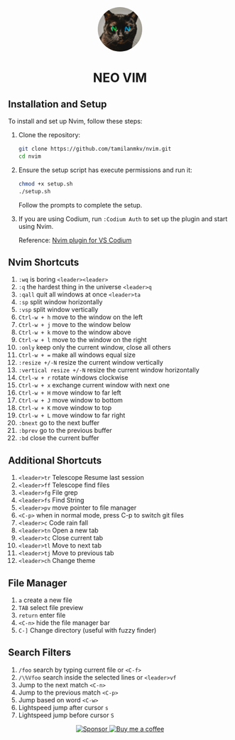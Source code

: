 
<p align="center">
  <img src="asset/image.jpeg" alt=" Nvim Logo" width="100" height="100" style="border-radius: 50%;" border-radius="50%">
</p>

<h1 align="center"> NEO VIM</h1>

## Installation and Setup

To install and set up  Nvim, follow these steps:

1. Clone the repository:
   ```sh
   git clone https://github.com/tamilanmkv/nvim.git
   cd nvim
   ```

2. Ensure the setup script has execute permissions and run it:
   ```sh
   chmod +x setup.sh
   ./setup.sh
   ```

   Follow the prompts to complete the setup.

3. If you are using Codium, run `:Codium Auth` to set up the plugin and start using  Nvim.

   Reference: [ Nvim plugin for VS Codium](https://github.com/Exafunction/codeium.vim)

## Nvim Shortcuts

1. `:wq` is boring `<leader><leader>`
2. `:q` the hardest thing in the universe `<leader>q`
3. `:qall` quit all windows at once `<leader>ta`
4. `:sp` split window horizontally
5. `:vsp` split window vertically
6. `Ctrl-w + h` move to the window on the left
7. `Ctrl-w + j` move to the window below
8. `Ctrl-w + k` move to the window above
9. `Ctrl-w + l` move to the window on the right
10. `:only` keep only the current window, close all others
11. `Ctrl-w + =` make all windows equal size
12. `:resize +/-N` resize the current window vertically
13. `:vertical resize +/-N` resize the current window horizontally
14. `Ctrl-w + r` rotate windows clockwise
15. `Ctrl-w + x` exchange current window with next one
16. `Ctrl-w + H` move window to far left
17. `Ctrl-w + J` move window to bottom
18. `Ctrl-w + K` move window to top
19. `Ctrl-w + L` move window to far right
20. `:bnext` go to the next buffer
21. `:bprev` go to the previous buffer
22. `:bd` close the current buffer

## Additional Shortcuts

1. `<leader>tr` Telescope Resume last session
2. `<leader>ff` Telescope find files
3. `<leader>fg` File grep
4. `<leader>fs` Find String
5. `<leader>pv` move pointer to file manager
6. `<C-p>` when in normal mode, press C-p to switch git files
7. `<leader>c` Code rain fall
8. `<leader>tn` Open a new tab
9. `<leader>tc` Close current tab
10. `<leader>tl` Move to next tab
11. `<leader>tj` Move to previous tab
12. `<leader>ch` Change theme

## File Manager

1. `a` create a new file
2. `TAB` select file preview
3. `return` enter file
4. `<C-n>` hide the file manager bar
5. `C-]` Change directory (useful with fuzzy finder)

## Search Filters

1. `/foo` search by typing current file or `<C-f>`
2. `/\%Vfoo` search inside the selected lines or `<leader>vf`
3. Jump to the next match `<C-n>`
4. Jump to the previous match `<C-p>`
5. Jump based on word `<C-w>`
6. Lightspeed jump after cursor `s`
7. Lightspeed jump before cursor `S`

<p align="center">
  <a href="https://github.com/sponsors/tamilanmkv">
    <img src="https://img.shields.io/badge/Sponsor-%E2%9D%A4-red.svg" alt="Sponsor" />
  </a>
  <a href="https://www.buymeacoffee.com/tamilanmkv">
    <img src="https://img.shields.io/badge/Buy%20me%20a%20coffee-%E2%98%95-yellow.svg" alt="Buy me a coffee" />
  </a>
</p>

